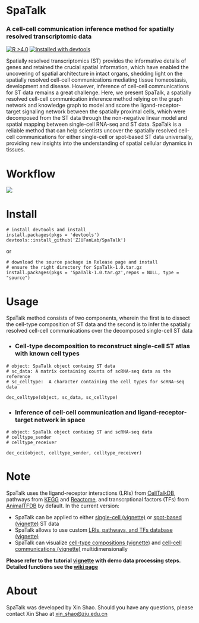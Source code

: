 # SpaTalk
### A cell-cell communication inference method for spatially resolved transcriptomic data

[![R >4.0](https://img.shields.io/badge/R-%3E%3D4.0-brightgreen)](https://www.r-project.org/) <a href='#devtools'>![installed with devtools](https://img.shields.io/badge/installed%20with-devtools-blue)</a> 

Spatially resolved transcriptomics (ST) provides the informative details of genes and retained the crucial spatial information, which have enabled the uncovering of spatial architecture in intact organs, shedding light on the spatially resolved cell-cell communications mediating tissue homeostasis, development and disease. However, inference of cell-cell communications for ST data remains a great challenge. Here, we present SpaTalk, a spatially resolved cell-cell communication inference method relying on the graph network and knowledge graph to model and score the ligand-receptor-target signaling network between the spatially proximal cells, which were decomposed from the ST data through the non-negative linear model and spatial mapping between single-cell RNA-seq and ST data. SpaTalk is a reliable method that can help scientists uncover the spatially resolved cell-cell communications for either single-cell or spot-based ST data universally, providing new insights into the understanding of spatial cellular dynamics in tissues.

# Workflow
<img src='https://github.com/ZJUFanLab/SpaTalk/blob/main/img/SpaTalk.svg'>

# <a name='devtools'>Install</a>
```
# install devtools and install
install.packages(pkgs = 'devtools')
devtools::install_github('ZJUFanLab/SpaTalk')
```
or
```
# download the source package in Release page and install
# ensure the right directory for SpaTalk-1.0.tar.gz
install.packages(pkgs = 'SpaTalk-1.0.tar.gz',repos = NULL, type = "source")
```
# Usage
SpaTalk method consists of two components, wherein the first is to dissect the cell-type composition of ST data and the second is to infer the spatially resolved cell-cell communications over the decomposed single-cell ST data
- ### Cell-type decomposition to reconstruct single-cell ST atlas with known cell types
```
# object: SpaTalk object containg ST data
# sc_data: A matrix containing counts of scRNA-seq data as the reference
# sc_celltype:  A character containing the cell types for scRNA-seq data

dec_celltype(object, sc_data, sc_celltype)
```

- ### Inference of cell-cell communication and ligand-receptor-target network in space
```
# object: SpaTalk object containg ST and scRNA-seq data
# celltype_sender
# celltype_receiver

dec_cci(object, celltype_sender, celltype_receiver)
```

# Note
SpaTalk uses the ligand-receptor interactions (LRIs) from [CellTalkDB](http://tcm.zju.edu.cn/celltalkdb/), pathways from [KEGG](https://www.kegg.jp/kegg/pathway.html) and [Reactome](https://reactome.org/), and transcrptional factors (TFs) from [AnimalTFDB](http://bioinfo.life.hust.edu.cn/AnimalTFDB/#!/) by default. In the current version:

- SpaTalk can be applied to either [single-cell (vignette)]() or [spot-based (vignette)]() ST data
- SpaTalk allows to use custom [LRIs, pathways, and TFs database (vignette)]()
- SpaTalk can visualize [cell-type compositions (vignette)]() and [cell-cell communications (vignette)]() multidimensionally

__Please refer to the tutorial [vignette](https://raw.githack.com/ZJUFanLab/SpaTalk/main/vignettes/tutorial.html) with demo data processing steps. Detailed functions see the [wiki page](https://github.com/ZJUFanLab/SpaTalk/wiki)__

# About
SpaTalk was developed by Xin Shao. Should you have any questions, please contact Xin Shao at xin_shao@zju.edu.cn
